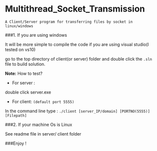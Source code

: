 Multithread_Socket_Transmission
===============================

`A Client/Server program for transferring files by socket in linux/windows`

###1. If you are using windows 

It will be more simple to compile the code if you are using visual studio(I tested on vs10)

go to the top directory of client(or server) folder and double click the `.sln` file to build solution.
     
**Note:** How to test?

* For server :

 double click server.exe 
     
* For client: `(default port 5555)`

 In the command line type : `./client [server_IP/domain] [PORTNO(5555)] [Filepath]`

###2. If your  machine Os is Linux

See readme file in server/ client folder

###Enjoy !
   

